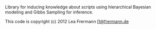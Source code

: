 
Library for inducing knowledge about scripts using hierarchical Bayesian modeling and Gibbs Sampling for inference.

This code is copyright (c) 2012 Lea Frermann <l1@frermann.de>